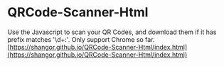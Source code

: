 # QRCode-Scanner-Html
Use the Javascript to scan your QR Codes, and download them if it has prefix matches '\d+:'.
Only support Chrome so far.  
[https://shangor.github.io/QRCode-Scanner-Html/index.html](https://shangor.github.io/QRCode-Scanner-Html/index.html)
